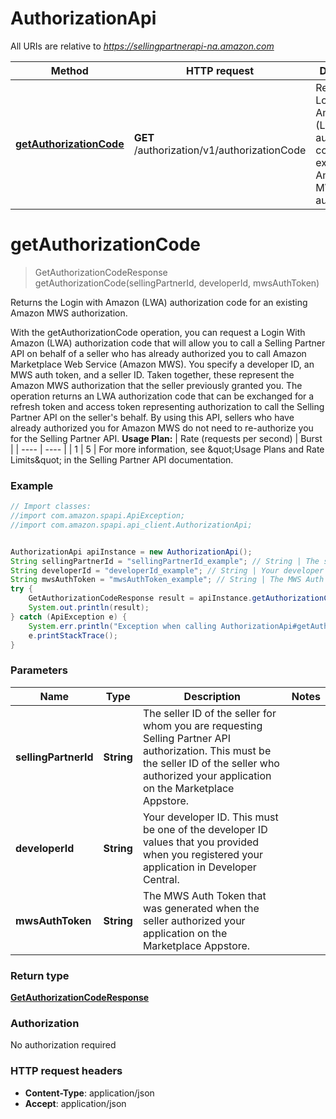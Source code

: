 # AuthorizationApi

All URIs are relative to *https://sellingpartnerapi-na.amazon.com*

Method | HTTP request | Description
------------- | ------------- | -------------
[**getAuthorizationCode**](AuthorizationApi.md#getAuthorizationCode) | **GET** /authorization/v1/authorizationCode | Returns the Login with Amazon (LWA) authorization code for an existing Amazon MWS authorization.


<a name="getAuthorizationCode"></a>
# **getAuthorizationCode**
> GetAuthorizationCodeResponse getAuthorizationCode(sellingPartnerId, developerId, mwsAuthToken)

Returns the Login with Amazon (LWA) authorization code for an existing Amazon MWS authorization.

With the getAuthorizationCode operation, you can request a Login With Amazon (LWA) authorization code that will allow you to call a Selling Partner API on behalf of a seller who has already authorized you to call Amazon Marketplace Web Service (Amazon MWS). You specify a developer ID, an MWS auth token, and a seller ID. Taken together, these represent the Amazon MWS authorization that the seller previously granted you. The operation returns an LWA authorization code that can be exchanged for a refresh token and access token representing authorization to call the Selling Partner API on the seller&#39;s behalf. By using this API, sellers who have already authorized you for Amazon MWS do not need to re-authorize you for the Selling Partner API.  **Usage Plan:**  | Rate (requests per second) | Burst | | ---- | ---- | | 1 | 5 |  For more information, see \&quot;Usage Plans and Rate Limits\&quot; in the Selling Partner API documentation.

### Example
```java
// Import classes:
//import com.amazon.spapi.ApiException;
//import com.amazon.spapi.api_client.AuthorizationApi;


AuthorizationApi apiInstance = new AuthorizationApi();
String sellingPartnerId = "sellingPartnerId_example"; // String | The seller ID of the seller for whom you are requesting Selling Partner API authorization. This must be the seller ID of the seller who authorized your application on the Marketplace Appstore.
String developerId = "developerId_example"; // String | Your developer ID. This must be one of the developer ID values that you provided when you registered your application in Developer Central.
String mwsAuthToken = "mwsAuthToken_example"; // String | The MWS Auth Token that was generated when the seller authorized your application on the Marketplace Appstore.
try {
    GetAuthorizationCodeResponse result = apiInstance.getAuthorizationCode(sellingPartnerId, developerId, mwsAuthToken);
    System.out.println(result);
} catch (ApiException e) {
    System.err.println("Exception when calling AuthorizationApi#getAuthorizationCode");
    e.printStackTrace();
}
```

### Parameters

Name | Type | Description  | Notes
------------- | ------------- | ------------- | -------------
 **sellingPartnerId** | **String**| The seller ID of the seller for whom you are requesting Selling Partner API authorization. This must be the seller ID of the seller who authorized your application on the Marketplace Appstore. |
 **developerId** | **String**| Your developer ID. This must be one of the developer ID values that you provided when you registered your application in Developer Central. |
 **mwsAuthToken** | **String**| The MWS Auth Token that was generated when the seller authorized your application on the Marketplace Appstore. |

### Return type

[**GetAuthorizationCodeResponse**](GetAuthorizationCodeResponse.md)

### Authorization

No authorization required

### HTTP request headers

 - **Content-Type**: application/json
 - **Accept**: application/json

